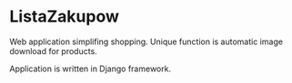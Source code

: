 # ListaZakupow
Web application simplifing shopping.
Unique function is automatic image download for products.

Application is written in Django framework.

